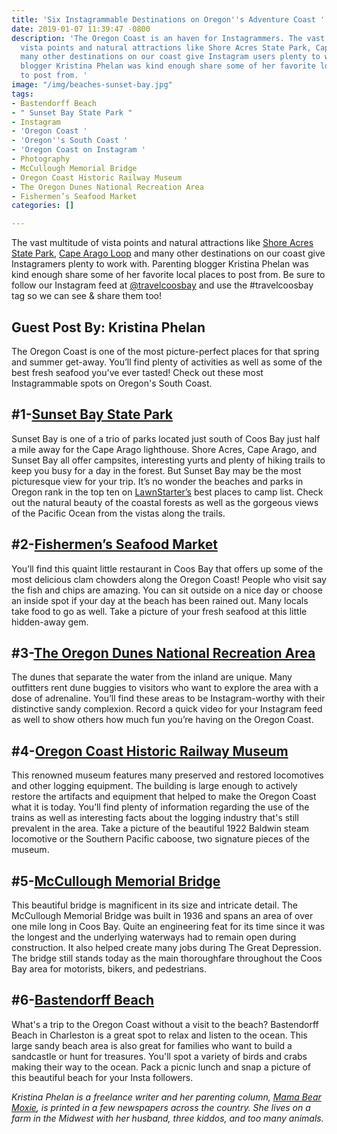 ```yaml
---
title: 'Six Instagrammable Destinations on Oregon''s Adventure Coast '
date: 2019-01-07 11:39:47 -0800
description: 'The Oregon Coast is an haven for Instagrammers. The vast multitude of
  vista points and natural attractions like Shore Acres State Park, Cape Arago Loop and
  many other destinations on our coast give Instagram users plenty to work with. Parenting
  blogger Kristina Phelan was kind enough share some of her favorite local places
  to post from. '
image: "/img/beaches-sunset-bay.jpg"
tags:
- Bastendorff Beach
- " Sunset Bay State Park "
- Instagram
- 'Oregon Coast '
- 'Oregon''s South Coast '
- 'Oregon Coast on Instagram '
- Photography
- McCullough Memorial Bridge
- Oregon Coast Historic Railway Museum
- The Oregon Dunes National Recreation Area
- Fishermen’s Seafood Market
categories: []

---
```

The vast multitude of vista points and natural attractions like [Shore Acres State Park](https://oregonsadventurecoast.com/tags/shore-acres-state-park/), [Cape Arago Loop](https://oregonsadventurecoast.com/img/cape-arago-loop-itinerary-2018.pdf) and many other destinations on our coast give Instagramers plenty to work with. Parenting blogger Kristina Phelan was kind enough share some of her favorite local places to post from. Be sure to follow our Instagram feed at [@travelcoosbay](https://www.instagram.com/travelcoosbay/) and use the #travelcoosbay tag so we can see & share them too! 

## **Guest Post By: Kristina Phelan**

The Oregon Coast is one of the most picture-perfect places for that spring and summer get-away. You’ll find plenty of activities as well as some of the best fresh seafood you've ever tasted! Check out these most Instagrammable spots on Oregon's South Coast.

## #1-[Sunset Bay State Park](https://oregonstateparks.org/index.cfm?do=parkPage.dsp_parkPage&parkId=70)

Sunset Bay is one of a trio of parks located just south of Coos Bay just half a mile away for the Cape Arago lighthouse. Shore Acres, Cape Arago, and Sunset Bay all offer campsites, interesting yurts and plenty of hiking trails to keep you busy for a day in the forest. But Sunset Bay may be the most picturesque view for your trip. It’s no wonder the beaches and parks in Oregon rank in the top ten on [LawnStarter’s](https://www.lawnstarter.com/) best places to camp list. Check out the natural beauty of the coastal forests as well as the gorgeous views of the Pacific Ocean from the vistas along the trails.

## #2-[Fishermen’s Seafood Market](http://fishermensseafoodmarket.com/)

You’ll find this quaint little restaurant in Coos Bay that offers up some of the most delicious clam chowders along the Oregon Coast! People who visit say the fish and chips are amazing. You can sit outside on a nice day or choose an inside spot if your day at the beach has been rained out. Many locals take food to go as well. Take a picture of your fresh seafood at this little hidden-away gem.

## #3-[The Oregon Dunes National Recreation Area](https://oregonsadventurecoast.com/tripideas/oregon-dunes-national-recreation-area/)

The dunes that separate the water from the inland are unique. Many outfitters rent dune buggies to visitors who want to explore the area with a dose of adrenaline. You’ll find these areas to be Instagram-worthy with their distinctive sandy complexion. Record a quick video for your Instagram feed as well to show others how much fun you’re having on the Oregon Coast.

## **#4**-[Oregon Coast Historic Railway Museum](https://www.tripadvisor.com/Attraction_Review-g51813-d10553259-Reviews-Oregon_Coast_Historical_Railway-Coos_Bay_Oregon.html)

This renowned museum features many preserved and restored locomotives and other logging equipment. The building is large enough to actively restore the artifacts and equipment that helped to make the Oregon Coast what it is today. You’ll find plenty of information regarding the use of the trains as well as interesting facts about the logging industry that's still prevalent in the area. Take a picture of the beautiful 1922 Baldwin steam locomotive or the Southern Pacific caboose, two signature pieces of the museum.

## #5-[McCullough Memorial Bridge](https://www.tripadvisor.com/Attraction_Review-g51813-d4725395-Reviews-McCullough_Memorial_Bridge-Coos_Bay_Oregon.html)

This beautiful bridge is magnificent in its size and intricate detail. The McCullough Memorial Bridge was built in 1936 and spans an area of over one mile long in Coos Bay. Quite an engineering feat for its time since it was the longest and the underlying waterways had to remain open during construction. It also helped create many jobs during The Great Depression. The bridge still stands today as the main thoroughfare throughout the Coos Bay area for motorists, bikers, and pedestrians.

## #6-[Bastendorff Beach](https://oregonsadventurecoast.com/blog/2017-08-29-spotlight-on-bastendorff-beach/)

What's a trip to the Oregon Coast without a visit to the beach? Bastendorff Beach in Charleston is a great spot to relax and listen to the ocean. This large sandy beach area is also great for families who want to build a sandcastle or hunt for treasures. You'll spot a variety of birds and crabs making their way to the ocean. Pack a picnic lunch and snap a picture of this beautiful beach for your Insta followers.

_Kristina Phelan is a freelance writer and her parenting column,_ [_Mama Bear Moxie_](https://www.mamabearmoxie.com/)_, is printed in a few newspapers across the country. She lives on a farm in the Midwest with her husband, three kiddos, and too many animals._